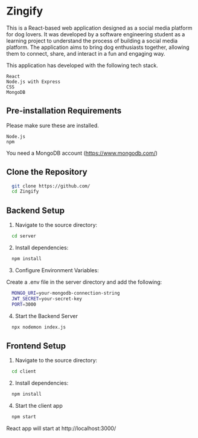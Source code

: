 
# Zingify

This is a React-based web application designed as a social media platform for dog lovers. It was developed by a software engineering student as a learning project to understand the process of building a social media platform. The application aims to bring dog enthusiasts together, allowing them to connect, share, and interact in a fun and engaging way.

This application has developed with the following tech stack. 

    React 
    Node.js with Express
    CSS
    MongoDB
    

## Pre-installation Requirements

Please make sure these are installed.

    Node.js
    npm
    
You need a MongoDB account (https://www.mongodb.com/)

## Clone the Repository

```bash
  git clone https://github.com/
  cd Zingify
```

## Backend Setup

1. Navigate to the source directory:

```bash
  cd server
```

2. Install dependencies:

```bash
  npm install
```

3. Configure Environment Variables:

Create a .env file in the server directory and add the following:
```bash 
  MONGO_URI=your-mongodb-connection-string
  JWT_SECRET=your-secret-key
  PORT=3000
```

4. Start the Backend Server

```bash
  npx nodemon index.js
```

## Frontend Setup

1. Navigate to the source directory:

```bash
  cd client
```

2. Install dependencies:

```bash
  npm install
```
4. Start the client app

```bash
  npm start
```
React app will start at http://localhost:3000/


